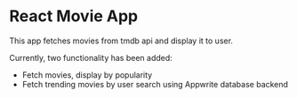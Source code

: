 # React Movie App

This app fetches movies from tmdb api and display it to user.

Currently, two functionality has been added:

- Fetch movies, display by popularity
- Fetch trending movies by user search using Appwrite database backend

